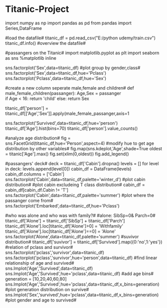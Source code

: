 # Titanic-Project
import numpy as np
import pandas as pd
from pandas import Series,DataFrame

#load the datafile#
titanic_df = pd.read_csv("E:/python udemy/train.csv")
titanic_df.info() #overview the datafile#

#passangers on the Titanic#
import matplotlib.pyplot as plt
import seaborn as sns
%matplotlib inline

sns.factorplot('Sex',data=titanic_df) #plot group by gender,class#
sns.factorplot('Sex',data=titanic_df,hue='Pclass')
sns.factorplot('Pclass',data=titanic_df,hue='Sex')

#create a new column seperate male,female and children#
def male_female_children(passanger):
  Age,Sex = passanger  
  if Age < 16:
     return 'child'
  else:
     return Sex

titanic_df['person'] = titanic_df[['Age','Sex']].apply(male_female_passanger,axis=1

sns.factorplot('Survived',data=titanic_df,hue='person')
titanic_df['Age'].hist(bins=70)
titanic_df['person'].value_counts()

#analyze age distribution#
fig = sns.FacetGrid(titanic_df,hue='Person',aspect=4) #modify hue to get age distribution by other variables#
fig.map(sns.kdeplot,'Age',shade=True
oldest = titanic['Age'].max()
fig.set(xlim(0,oldest))
fig.add_legend()

#passangers' deck#
deck = titanic_df['Cabin'].dropna()
levels = []
for level in deck:
    levels.append(level[0])
cabin_df = DataFrame(levels)
cabin_df.columns = ['Cabin']
sns.factorplot('Cabin',data=titanic_df,palette='winter_d') #plot cabin distribution#
#plot cabin excludeing T class distribution#
cabin_df = cabin_df[cabin_df.Cabin != 'T']
sns.factorplot('Cabin',data=titanic_df,palette='summer')
#plot where the passanger come from#
sns.factorplot('Embarked',data=titanic_df,hue='Pclass')

#who was alone and who was with family?#
#alone: SibSp=0& Parch=0#
titanic_df['Alone'] = titanic_df['SibSp'] + titanic_df['Parch']
titanic_df['Alone'].loc[titanic_df['Alone']>0] = 'Withfamily'
titanic_df['Alone'].loc[titanic_df['Alone']==0] = 'Alone'
sns.factorplot('Alone',data=titanic_df,palette='summer')
#suvivor distribution#
titanic_df['suvivor'] = titanic_df['Survived'].map({0:'no',1:'yes'})
#relation of pclass and survivor#
sns.factorplot('pclass','survivor',data=titanic_df)
sns.factorplot('pclass','survivor',hue='person',data=titanic_df)
#find linear relationship of age and survived#
sns.lmplot('Age','Survived',data=titanic_df)
sns.lmplot('Age','Survived',hue='pclass',data=titanic_df)
#add age bins#
generation = [10,20,40,60,80]
sns.lmplot('Age','Survived',hue='pclass',data=titanic_df,x_bins=generation) #plot generation distribution on survive#
sns.lmplot('Sex','survived',hue='pclass',data=titanic_df,x_bins=generation) #plot gender and age to survived#
